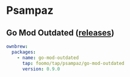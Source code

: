 # Psampaz

## Go Mod Outdated ([releases](https://github.com/psampaz/go-mod-outdated/releases))

```yaml
ownbrew:
  packages:
    - name: go-mod-outdated
      tap: foomo/tap/psampaz/go-mod-outdated
      version: 0.9.0
```
